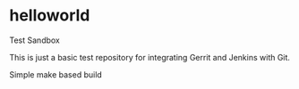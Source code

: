 helloworld
==========

Test Sandbox

This is just a basic test repository for integrating Gerrit and Jenkins with Git.

Simple make based build

